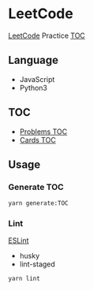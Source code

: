 # LeetCode

[LeetCode](https://leetcode-cn.com) Practice [TOC](./TOC.md)

## Language

- JavaScript
- Python3

## TOC

- [Problems TOC](./TOC.md)
- [Cards TOC](./card/)

## Usage

### Generate TOC

```sh
yarn generate:TOC
```

### Lint

[ESLint](https://eslint.org/)

- husky
- lint-staged

```sh
yarn lint
```